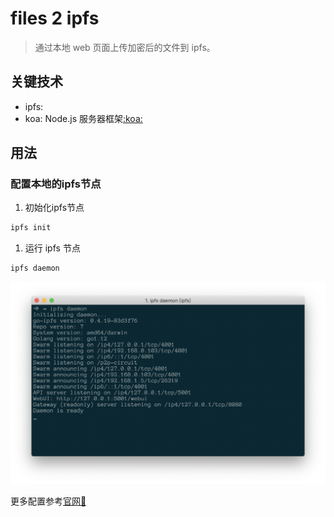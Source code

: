 # files 2 ipfs

> 通过本地 web 页面上传加密后的文件到 ipfs。

## 关键技术

- ipfs: 
- koa: Node.js 服务器框架[:koa:](https://koa.com/)

## 用法

### 配置本地的ipfs节点
1. 初始化ipfs节点

  ```bash
  ipfs init
  ```

1. 运行 ipfs 节点
```bash
ipfs daemon
```
![ipfs daemon](./assets/ipfs-daemon.png)

更多配置参考[官网:link:](https://docs.ipfs.io/introduction/usage/)

